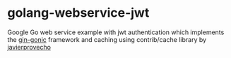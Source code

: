 # golang-webservice-jwt
Google Go web service example with jwt authentication which implements the  [gin-gonic](https://github.com/gin-gonic/) framework and caching using contrib/cache library by [javierprovecho](https://github.com/javierprovecho)

